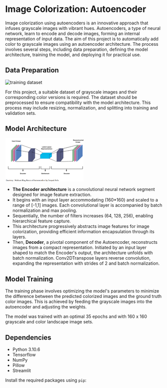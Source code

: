 # Image Colorization: Autoencoder

Image colorization using autoencoders is an innovative approach that infuses grayscale images with vibrant hues. Autoencoders, a type of neural network, learn to encode and decode images, forming an internal representation of input data. The aim of this project is to automatically add color to grayscale images using an autoencoder architecture. The process involves several steps, including data preparation, defining the model architecture, training the model, and deploying it for practical use.

## Data Preparation

![training dataset](https://drive.google.com/drive/folders/1aewbl5oAPLR37WTl-1Iadn9PbDklAnoC?usp=drive_link)

For this project, a suitable dataset of grayscale images and their corresponding color versions is required. The dataset should be preprocessed to ensure compatibility with the model architecture. This process may include resizing, normalization, and splitting into training and validation sets.

## Model Architecture

<img src="https://github.com/pooranjoyb/Autoencoder-Colorization/blob/master/data/images/architecture.png" width="50%" alt="Architecture"></img>

- **The Encoder architecture** is a convolutional neural network segment designed for image feature extraction.
- It begins with an input layer accommodating (160*160) and scaled to a range of [-1,1] images. Each convolutional layer is accompanied by batch normalization and max pooling.
- Sequentially, the number of filters increases (64, 128, 256), enabling hierarchical feature capture.
- This architecture progressively abstracts image features for image colorization, providing efficient information encapsulation through its layers.
- Then, **Decoder**, a pivotal component of the Autoencoder, reconstructs images from a compact  representation. Initiated by an input layer shaped to match the Encoder's output, the architecture 
unfolds with batch normalization. Conv2DTranspose layers reverse convolution, expanding the representation with strides of 2 and batch normalization.

## Model Training
The training phase involves optimizing the model's parameters to minimize the difference between the predicted colorized images and the ground truth color images. This is achieved by feeding the grayscale images into the autoencoder and adjusting the weights. 

The model was trained with an optimal 35 epochs and with 160 x 160 grayscale and color landscape image sets.



## Dependencies

- Python 3.10.6
- Tensorflow
- NumPy
- Pillow
- Streamlit

Install the required packages using `pip`:
